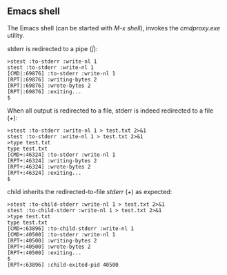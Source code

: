 ## Emacs shell 

The Emacs shell (can be started with _M-x shell_), invokes the _cmdproxy.exe_ utility.

stderr is redirected to a pipe (_|_):
```
>stest :to-stderr :write-nl 1
stest :to-stderr :write-nl 1
[CMD|:69876] :to-stderr :write-nl 1 
[RPT|:69876] :writing-bytes 2
[RPT|:69876] :wrote-bytes 2
[RPT|:69876] :exiting...
$
```

When all output is redirected to a file, stderr is indeed redirected to a file (_+_):
```
>stest :to-stderr :write-nl 1 > test.txt 2>&1
stest :to-stderr :write-nl 1 > test.txt 2>&1
>type test.txt
type test.txt
[CMD+:46324] :to-stderr :write-nl 1 
[RPT+:46324] :writing-bytes 2
[RPT+:46324] :wrote-bytes 2
[RPT+:46324] :exiting...
$
```
child inherits the redirected-to-file _stderr_ (_+_) as expected:
```
>stest :to-child-stderr :write-nl 1 > test.txt 2>&1
stest :to-child-stderr :write-nl 1 > test.txt 2>&1
>type test.txt
type test.txt
[CMD+:63896] :to-child-stderr :write-nl 1 
[CMD+:40500] :to-stderr :write-nl 1 
[RPT+:40500] :writing-bytes 2
[RPT+:40500] :wrote-bytes 2
[RPT+:40500] :exiting...
$
[RPT+:63896] :child-exited-pid 40500
```

